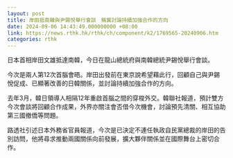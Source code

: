 ```yaml
---
layout: post
title: 岸田抵南韓與尹錫悅舉行會談　稱冀討論持續加強合作的方向
date: 2024-09-06 14:43:49.000000000 +08:00
link: https://news.rthk.hk/rthk/ch/component/k2/1769565-20240906.htm
categories: rthk
---
```


日本首相岸田文雄抵達南韓，今日在龍山總統府與南韓總統尹錫悅舉行會談。

今次是兩人第12次首腦會晤。岸田出發前在東京說希望藉此行，回顧自己與尹錫悅促成、已顯著改善的日韓關係，並討論持續加強合作的方向。

去年3月，韓日領導人相隔12年重啟首腦之間的穿梭外交。韓聯社報道，預計雙方今次會談將回顧合作成果，外界亦關注會否借今次機會，討論預先清關、相互協助第三國撤僑等問題。

路透社引述日本外務省官員報道，今次是已決定不連任執政自民黨總裁的岸田的告別訪問，他將尋求推動兩國關係向前發展，擴大夥伴關係並在國際舞台上密切合作。
